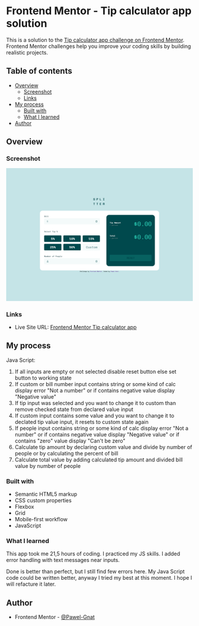 # Frontend Mentor - Tip calculator app solution

This is a solution to the [Tip calculator app challenge on Frontend Mentor](https://www.frontendmentor.io/challenges/tip-calculator-app-ugJNGbJUX). Frontend Mentor challenges help you improve your coding skills by building realistic projects.

## Table of contents

- [Overview](#overview)
  - [Screenshot](#screenshot)
  - [Links](#links)
- [My process](#my-process)
  - [Built with](#built-with)
  - [What I learned](#what-i-learned)
- [Author](#author)

## Overview

### Screenshot

![](./screenshot.png)

### Links

- Live Site URL: [Frontend Mentor Tip calculator app](https://pawel-gnat.github.io/Frontend-Mentor-Tip-calculator-app/)

## My process

Java Script:

1. If all inputs are empty or not selected disable reset button else set button to working state
2. If custom or bill number input contains string or some kind of calc display error "Not a number" or if contains negative value display "Negative value"
3. If tip input was selected and you want to change it to custom than remove checked state from declared value input
4. If custom input contains some value and you want to change it to declated tip value input, it resets to custom state again
5. If people input contains string or some kind of calc display error "Not a number" or if contains negative value display "Negative value" or if contains "zero" value display "Can't be zero"
6. Calculate tip amount by declaring custom value and divide by number of people or by calculating the percent of bill
7. Calculate total value by adding calculated tip amount and divided bill value by number of people

### Built with

- Semantic HTML5 markup
- CSS custom properties
- Flexbox
- Grid
- Mobile-first workflow
- JavaScript

### What I learned

This app took me 21,5 hours of coding. I practiced my JS skills. I added error handling with text messages near inputs.

Done is better than perfect, but I still find few errors here. My Java Script code could be written better, anyway I tried my best at this moment. I hope I will refacture it later.

## Author

- Frontend Mentor - [@Pawel-Gnat](https://www.frontendmentor.io/profile/Pawel-Gnat)
